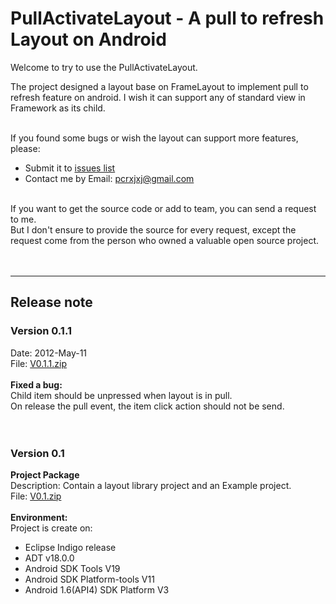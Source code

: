 # PullActivateLayout - A pull to refresh Layout on Android #

Welcome to try to use the PullActivateLayout.

The project designed a layout base on FrameLayout to implement pull to refresh feature on android. I wish it can support any of standard view in Framework as its child.

<br>
If you found some bugs or wish the layout can support more features, please:<br>
<ul><li>Submit it to <a href='http://code.google.com/p/pull-activate-layout/issues/list'>issues list</a>
</li><li>Contact me by Email: <a href='mailto:pcrxjxj@gmail.com'>pcrxjxj@gmail.com</a></li></ul>

<br>
If you want to get the source code or add to team, you can send a request to me.<br>
But I don't ensure to provide the source for every request, except the request come from the person who owned a valuable open source project.<br>
<br>
<br>
<hr />
<h2>Release note</h2>
<h3>Version 0.1.1</h3>
Date: 2012-May-11<br>
File: <a href='https://pull-activate-layout.googlecode.com/files/V0.1.1.zip'>V0.1.1.zip</a><br>
<br>
<b>Fixed a bug:</b><br>
Child item should be unpressed when layout is in pull.<br>
On release the pull event, the item click action should not be send.<br>
<br>
<br>
<h3>Version 0.1</h3>
<b>Project Package</b><br>
Description: Contain a layout library project and an Example project.<br>
File: <a href='https://pull-activate-layout.googlecode.com/files/V0.1.zip'>V0.1.zip</a><br>
<br>
<b>Environment:</b><br>
Project is create on:<br>
<ul><li>Eclipse Indigo release<br>
</li><li>ADT v18.0.0<br>
</li><li>Android SDK Tools V19<br>
</li><li>Android SDK Platform-tools V11<br>
</li><li>Android 1.6(API4) SDK Platform V3